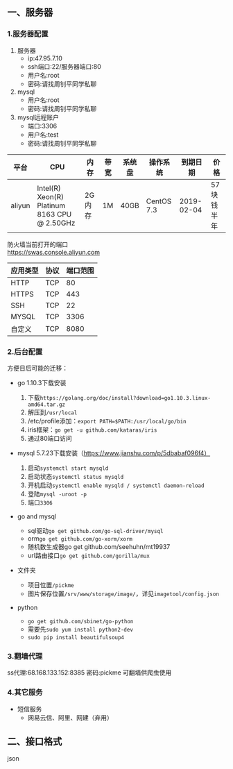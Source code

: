 ## 一、服务器
### 1.服务器配置
1. 服务器
	- ip:47.95.7.10
	- ssh端口:22/服务器端口:80
	- 用户名:root
	- 密码:请找周钊平同学私聊  
2. mysql
	- 用户名:root
	- 密码:请找周钊平同学私聊  
3. mysql远程账户
	- 端口:3306
	- 用户名:test
	- 密码:请找周钊平同学私聊      

|平台|CPU|内存|带宽|系统盘|操作系统|到期日期|价格|
|---|---|---|---|---|---|---|---|
|aliyun|Intel(R) Xeon(R) Platinum 8163 CPU @ 2.50GHz|2G内存|1M|40GB|CentOS 7.3|2019-02-04|57块钱半年|

防火墙当前打开的端口  
https://swas.console.aliyun.com
  
|应用类型|协议|端口范围|
|---|---|---|
|HTTP	|TCP	|80	|
|HTTPS	|TCP	|443|
|SSH	|TCP	|22	|
|MYSQL	|TCP	|3306|
|自定义	|TCP	|8080|

### 2.后台配置
方便日后可能的迁移：  
- go 1.10.3下载安装
	1. 下载`https://golang.org/doc/install?download=go1.10.3.linux-amd64.tar.gz`
	2. 解压到`/usr/local`
	3. /etc/profile添加：`export PATH=$PATH:/usr/local/go/bin`
	4. iris框架：`go get -u github.com/kataras/iris`
	5. 通过80端口访问

- mysql 5.7.23下载安装（https://www.jianshu.com/p/5dbabaf096f4）
	1. 启动`systemctl start mysqld`
	2. 启动状态`systemctl status mysqld`
	3. 开机启动`systemctl enable mysqld / systemctl daemon-reload`
	4. 登陆`mysql -uroot -p`
	5. 端口`3306`	
- go and mysql
	- sql驱动`go get github.com/go-sql-driver/mysql`
	- orm`go get github.com/go-xorm/xorm`
	- 随机数生成器go get github.com/seehuhn/mt19937
	- url路由接口`go get github.com/gorilla/mux`
- 文件夹
	- 项目位置`/pickme`
	- 图片保存位置`/srv/www/storage/image/`，详见`imagetool/config.json`
- python
	- `go get github.com/sbinet/go-python`
	- 需要先`sudo yum install python2-dev`
	- `sudo pip install beautifulsoup4`

### 3.翻墙代理
ss代理:68.168.133.152:8385
密码:pickme
可翻墙供爬虫使用

### 4.其它服务
- 短信服务
	- 网易云信、阿里、网建（弃用）

## 二、接口格式
json